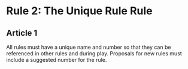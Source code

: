 # Rule 2: The Unique Rule Rule

## Article 1
All rules must have a unique name and number so that they can be referenced in other rules and during play. Proposals for new rules must include a suggested number for the rule.
